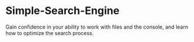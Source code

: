 # Simple-Search-Engine
Gain confidence in your ability to work with files and the console, and learn how to optimize the search process.
